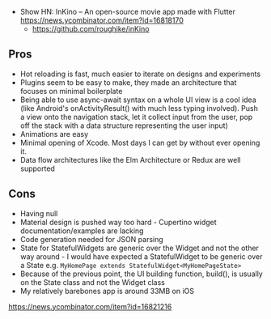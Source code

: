 
- Show HN: InKino – An open-source movie app made with Flutter https://news.ycombinator.com/item?id=16818170
  - https://github.com/roughike/inKino
## Pros

- Hot reloading is fast, much easier to iterate on designs and experiments
- Plugins seem to be easy to make, they made an architecture that focuses on minimal boilerplate
- Being able to use async-await syntax on a whole UI view is a cool idea (like Android's onActivityResult() with much less typing involved). Push a view onto the navigation stack, let it collect input from the user, pop off the stack with a data structure representing the user input)
- Animations are easy
- Minimal opening of Xcode. Most days I can get by without ever opening it.
- Data flow architectures like the Elm Architecture or Redux are well supported

## Cons

- Having null
- Material design is pushed way too hard - Cupertino widget documentation/examples are lacking
- Code generation needed for JSON parsing
- State for StatefulWidgets are generic over the Widget and not the other way around - I would have expected a StatefulWidget to be generic over a State e.g. `MyHomePage extends StatefulWidget<MyHomePageState>`
- Because of the previous point, the UI building function, build(), is usually on the State class and not the Widget class
- My relatively barebones app is around 33MB on iOS

https://news.ycombinator.com/item?id=16821216